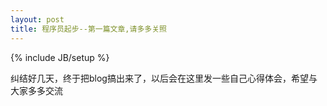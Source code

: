 ```yaml
---
layout: post
title: 程序员起步--第一篇文章,请多多关照
---
```


{% include JB/setup %}

纠结好几天，终于把blog搞出来了，以后会在这里发一些自己心得体会，希望与大家多多交流


